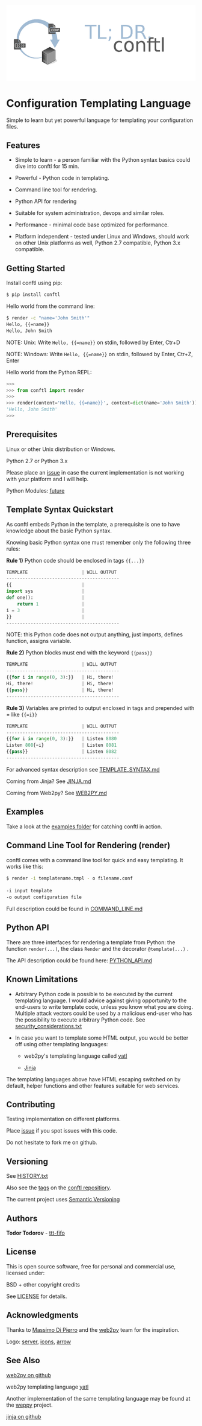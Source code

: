 ![](conftl_tl_dr.png)
# Configuration Templating Language

Simple to learn but yet powerful language for templating your configuration files.

## Features

* Simple to learn - a person familiar with the Python syntax basics could dive into conftl for 15 min.

* Powerful - Python code in templating.

* Command line tool for rendering.

* Python API for rendering

* Suitable for system administration, devops and similar roles.

* Performance - minimal code base optimized for performance.

* Platform independent - tested under Linux and Windows, should work on other Unix platforms as well, Python 2.7 compatible, Python 3.x compatible.

## Getting Started

Install conftl using pip:

```bash
$ pip install conftl
```

Hello world from the command line:

```bash
$ render -c "name='John Smith'"
Hello, {{=name}}
Hello, John Smith
```

NOTE: Unix: Write ```Hello, {{=name}}``` on stdin, followed by Enter, Ctr+D

NOTE: Windows: Write ```Hello, {{=name}}``` on stdin, followed by Enter, Ctr+Z, Enter

Hello world from the Python REPL:

```python
>>>
>>> from conftl import render
>>>
>>> render(content='Hello, {{=name}}', context=dict(name='John Smith'))
'Hello, John Smith'
>>>
```

## Prerequisites

Linux or other Unix distribution or Windows.

Python 2.7 or Python 3.x

Please place an [issue](https://github.com/ttt-fifo/conftl/issues) in case the current implementation is not working with your platform and I will help.

Python Modules: [future](https://pypi.python.org/project/future)

## Template Syntax Quickstart

As conftl embeds Python in the template, a prerequisite is one to have knowledge about the basic Python syntax.

Knowing basic Python syntax one must remember only the following three rules:

**Rule 1)** Python code should be enclosed in tags ```{{...}}```

```python
TEMPLATE                    | WILL OUTPUT
------------------------------------------
{{                          |
import sys                  |
def one():                  |
    return 1                |
i = 3                       |
}}                          |
------------------------------------------
```

NOTE: this Python code does not output anything, just imports, defines function, assigns variable.

**Rule 2)** Python blocks must end with the keyword ```{{pass}}```

```python
TEMPLATE                    | WILL OUTPUT
------------------------------------------
{{for i in range(0, 3):}}   | Hi, there!
Hi, there!                  | Hi, there!
{{pass}}                    | Hi, there!
------------------------------------------
```

**Rule 3)** Variables are printed to output enclosed in tags and prepended with = like ```{{=i}}```

```python
TEMPLATE                    | WILL OUTPUT
------------------------------------------
{{for i in range(0, 3):}}   | Listen 8080
Listen 808{=i}              | Listen 8081
{{pass}}                    | Listen 8082
------------------------------------------
```

For advanced syntax description see [TEMPLATE_SYNTAX.md](https://github.com/ttt-fifo/conftl/blob/master/docs/TEMPLATE_SYNTAX.md)

Coming from Jinja? See [JINJA.md](https://github.com/ttt-fifo/blob/master/docs/JINJA.md)

Coming from Web2py? See [WEB2PY.md](https://github.com/ttt-fifo/blob/master/docs/WEB2PY.md)

## Examples

Take a look at the [examples folder](https://github.com/ttt-fifo/conftl/blob/master/examples) for catching conftl in action.

## Command Line Tool for Rendering (render)

conftl comes with a command line tool for quick and easy templating. It works like this:

```bash
$ render -i templatename.tmpl - o filename.conf

-i input template
-o output configuration file
```

Full description could be found in [COMMAND_LINE.md](https://github.com/ttt-fifo/conftl/blob/master/docs/COMMAND_LINE.md)

## Python API

There are three interfaces for rendering a template from Python: the function ```render(...)```, the class ```Render``` and the decorator ```@template(...)``` .

The API description could be found here: [PYTHON_API.md](https://github.com/ttt-fifo/conftl/blob/master/docs/PYTHON_API.md)

## Known Limitations

* Arbitrary Python code is possible to be executed by the current templating language. I would advice against giving opportunity to the end-users to write template code, unless you know what you are doing. Multiple attack vectors could be used by a malicious end-user who has the possibility to execute arbitrary Python code. See [security_considerations.txt](https://github.com/ttt-fifo/conftl/blob/master/docs/security_considerations.txt)

* In case you want to template some HTML output, you would be better off using other templating languages:

    * web2py's templating language called [yatl](https://github.com/web2py/yatl)

    * [Jinja](https://github.com/pallets/jinja)

The templating languages above have HTML escaping switched on by default, helper functions and other features suitable for web services.

## Contributing

Testing implementation on different platforms.

Place [issue](https://github.com/ttt-fifo/conftl/issues) if you spot issues with this code.

Do not hesitate to fork me on github.

## Versioning

See [HISTORY.txt](https://github.com/ttt-fifo/conftl/blob/master/HISTORY.txt)

Also see the [tags](https://github.com/ttt-fifo/conftl/tags) on the [conftl repositiory](https://github.com/ttt-fifo/conftl).

The current project uses [Semantic Versioning](https://semver.org)

## Authors

**Todor Todorov** - [ttt-fifo](https://github.com/ttt-fifo)

## License

This is open source software, free for personal and commercial use, licensed under:

BSD + other copyright credits

See [LICENSE](https://github.com/ttt-fifo/conftl/blob/master/LICENSE) for details.

## Acknowledgments

Thanks to [Massimo Di Pierro](https://github.com/mdipierro) and the [web2py](https://github.com/web2py) team for the inspiration.

Logo: [server](https://www.vrt.com.au/downloads/vrt-network-equipment), [icons](http://hawcons.com/), [arrow](https://longfordpc.com/)

## See Also

[web2py on github](https://github.com/web2py/web2py)

web2py templating language [yatl](https://github.com/web2py/yatl)

Another implementation of the same templating language may be found at the [weppy](https://github.com/gi0baro/weppy) project.

[jinja on github](https://github.com/pallets/jinja)
